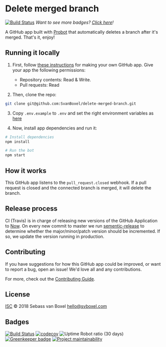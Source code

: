# Delete merged branch
[![Build Status](https://travis-ci.com/SvanBoxel/delete-merged-branch.svg?token=BrByTtLgfVKqDJ6GzD2p&branch=master)](https://travis-ci.com/SvanBoxel/delete-merged-branch)
_Want to see more badges? [Click here](#badges)!_

A GitHub app built with [Probot](https://github.com/probot/probot) that automatically deletes a branch after it's merged. That's it, enjoy! 

## Running it locally
1. First, follow [these instructions](https://probot.github.io/docs/development/#configure-a-github-app) for making your own GitHub app.
Give your app the following permissions:
    - Repository contents: Read & Write.
    - Pull requests: Read

2. Then, clone the repo:
```sh
git clone git@github.com:SvanBoxel/delete-merged-branch.git
```

3. Copy `.env.example` to `.env` and set the right environment variables as [here](https://probot.github.io/docs/development/#configure-a-github-app) 

4. Now, install app dependencies and run it:

```sh
# Install dependencies
npm install

# Run the bot
npm start
```

## How it works
This GitHub app listens to the `pull_request.closed` webhook. If a pull request is closed and the connected branch is merged, it will delete the branch.

## Release process
CI (Travis) is in charge of releasing new versions of the GitHub Application to [Now](https://zeit.co/now). On every new commit to master we run [sementic-release](https://github.com/semantic-release/semantic-release) to determine whether the major/minor/patch version should be incremented. If so, we update the version running in production.

## Contributing

If you have suggestions for how this GitHub app could be improved, or want to report a bug, open an issue! We'd love all and any contributions.

For more, check out the [Contributing Guide](CONTRIBUTING.md).

## License

[ISC](LICENSE) © 2018 Sebass van Boxel <hello@svboxel.com>

## Badges
[![Build Status](https://travis-ci.com/SvanBoxel/delete-merged-branch.svg?token=BrByTtLgfVKqDJ6GzD2p&branch=master)](https://travis-ci.com/SvanBoxel/delete-merged-branch)
[![codecov](https://codecov.io/gh/SvanBoxel/delete-merged-branch/branch/master/graph/badge.svg)](https://codecov.io/gh/SvanBoxel/delete-merged-branch)
![Uptime Robot ratio (30 days)](https://img.shields.io/uptimerobot/ratio/m780713473-6281c6fa7a94950835bfea39.svg)
[![Greenkeeper badge](https://badges.greenkeeper.io/SvanBoxel/delete-merged-branch.svg?token=f5b0c3f23f4ab216a26c3c3559453a514b321c54b14aed881e543a5969eeca62&ts=1531752685299)](https://greenkeeper.io/)
[![Project maintainability](https://sonarcloud.io/api/project_badges/measure?project=SvanBoxel_delete-merged-branch&metric=sqale_rating)](https://sonarcloud.io/dashboard?id=SvanBoxel_delete-merged-branch)
